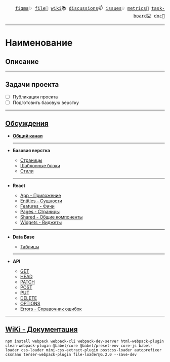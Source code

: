 <p align="right">
  <samp>
    <a href="https://www.figma.com/design/ZJsMPspRHxOqR2OkoRcmyu/%D0%BC%D1%83%D0%BB%D1%8C%D1%82%D0%B8%D0%BC%D0%B5%D0%B4%D0%B8%D0%B0?node-id=16-802&t=Gg3pXcFxL82EeLOF-0">figma</a>✨
    <a href="#!">file</a>📜
    <a href="https://github.com/SinitsaBogdan/project-integrator-multimedia-solutions/wiki">wiki</a>📚
    <a href="https://github.com/SinitsaBogdan/project-integrator-multimedia-solutions/discussions">discussions</a>📫
    <a href="https://github.com/SinitsaBogdan/project-integrator-multimedia-solutions/issues">issues</a>💡
    <a href="#!">metrics</a>🚀
    <a href="https://github.com/users/SinitsaBogdan/projects/34">task-board</a>💻
    <a href="#!">doc</a>🌱
  </samp>
</p>

-----

# Наименование

## Описание

-----

## Задачи проекта
-   [ ] Публикация проекта
-   [ ] Подготовить базовую верстку

-----

## [Обсуждения](https://github.com/SinitsaBogdan/project-integrator-multimedia-solutions/discussions)


* **[Общий канал](https://github.com/SinitsaBogdan/project-integrator-multimedia-solutions/discussions/categories/%D0%BE%D0%B1%D1%89%D0%B8%D0%B9-%D0%BA%D0%B0%D0%BD%D0%B0%D0%BB)**

 	-----
 
* **Базовая верстка**

  	* [Страницы](https://github.com/SinitsaBogdan/project-integrator-multimedia-solutions/discussions/categories/%D1%81%D1%82%D1%80%D0%B0%D0%BD%D0%B8%D1%86%D1%8B)
 	* [Шаблонные блоки](https://github.com/SinitsaBogdan/project-integrator-multimedia-solutions/discussions/categories/%D1%88%D0%B0%D0%B1%D0%BB%D0%BE%D0%BD%D0%BD%D1%8B%D0%B5-%D0%B1%D0%BB%D0%BE%D0%BA%D0%B8)
	* [Стили](https://github.com/SinitsaBogdan/project-integrator-multimedia-solutions/discussions/categories/%D1%81%D1%82%D0%B8%D0%BB%D0%B8)

  	-----
   
* **React**

	* [App - Приложение](https://github.com/SinitsaBogdan/project-integrator-multimedia-solutions/discussions/categories/app-%D0%BF%D1%80%D0%B8%D0%BB%D0%BE%D0%B6%D0%B5%D0%BD%D0%B8%D0%B5)
	* [Entities - Сущности](https://github.com/SinitsaBogdan/project-integrator-multimedia-solutions/discussions/categories/entities-%D1%81%D1%83%D1%89%D0%BD%D0%BE%D1%81%D1%82%D0%B8)
 	* [Features - Фичи](https://github.com/SinitsaBogdan/project-integrator-multimedia-solutions/discussions/categories/features-%D1%84%D0%B8%D1%87%D0%B8)
 	* [Pages - Страницы](https://github.com/SinitsaBogdan/project-integrator-multimedia-solutions/discussions/categories/pages-%D1%81%D1%82%D1%80%D0%B0%D0%BD%D0%B8%D1%86%D1%8B)
 	* [Shared - Общие компоненты](https://github.com/SinitsaBogdan/project-integrator-multimedia-solutions/discussions/categories/shared-%D0%BE%D0%B1%D1%89%D0%B8%D0%B5-%D0%BA%D0%BE%D0%BC%D0%BF%D0%BE%D0%BD%D0%B5%D0%BD%D1%82%D1%8B)
 	* [Widgets - Виджеты](https://github.com/SinitsaBogdan/project-integrator-multimedia-solutions/discussions/categories/widgets-%D0%B2%D0%B8%D0%B4%D0%B6%D0%B5%D1%82%D1%8B)

	-----

* **Data Base**

  	* [Таблицы](https://github.com/SinitsaBogdan/project-integrator-multimedia-solutions/discussions/categories/%D1%82%D0%B0%D0%B1%D0%BB%D0%B8%D1%86%D1%8B)
	-----

* **API**

	* [GET](https://github.com/SinitsaBogdan/project-integrator-multimedia-solutions/discussions/categories/get)
	* [HEAD](https://github.com/SinitsaBogdan/project-integrator-multimedia-solutions/discussions/categories/head)
	* [PATCH](https://github.com/SinitsaBogdan/project-integrator-multimedia-solutions/discussions/categories/patch)
	* [POST](https://github.com/SinitsaBogdan/project-integrator-multimedia-solutions/discussions/categories/post)
	* [PUT](https://github.com/SinitsaBogdan/project-integrator-multimedia-solutions/discussions/categories/put)
	* [DELETE](https://github.com/SinitsaBogdan/project-integrator-multimedia-solutions/discussions/categories/delete)
	* [OPTIONS](https://github.com/SinitsaBogdan/project-integrator-multimedia-solutions/discussions/categories/options)
	* [Errors - Справочник ошибок](https://github.com/SinitsaBogdan/project-integrator-multimedia-solutions/discussions/categories/errors-%D1%81%D0%BF%D1%80%D0%B0%D0%B2%D0%BE%D1%87%D0%BD%D0%B8%D0%BA-%D0%BE%D1%88%D0%B8%D0%B1%D0%BE%D0%BA)

-----

## **[WiKi - Документация](https://github.com/SinitsaBogdan/project-integrator-multimedia-solutions/wiki)**


```
npm install webpack webpack-cli webpack-dev-server html-webpack-plugin clean-webpack-plugin @babel/core @babel/preset-env core-js babel-loader css-loader mini-css-extract-plugin postcss-loader autoprefixer cssnano terser-webpack-plugin file-loader@6.2.0 --save-dev
```